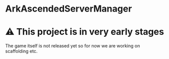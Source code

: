 # ArkAscendedServerManager
# :warning: This project is in very early stages
The game itself is not released yet so for now we are working on scaffolding etc.
